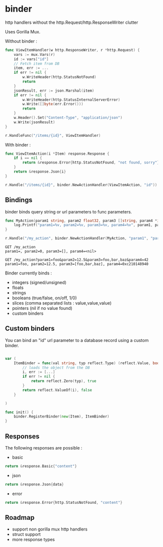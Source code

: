 binder
======

http handlers without the http.Request/http.ResponseWriter clutter

Uses Gorilla Mux.

Without binder :

```go
func ViewItemHandler(w http.ResponseWriter, r *http.Request) {
	vars := mux.Vars(r)
	id := vars["id"]
    // Fetch item from DB
	item, err := ...
	if err != nil {
		w.WriteHeader(http.StatusNotFound)
		return
	}
	jsonResult, err := json.Marshal(item)
	if err != nil {
		w.WriteHeader(http.StatusInternalServerError)
		w.Write([]byte(err.Error()))
		return
	}
	w.Header().Set("Content-Type", "application/json")
	w.Write(jsonResult)
}

r.HandleFunc("/items/{id}", ViewItemHandler)
```

With binder :

```go
func ViewItemAction(i *Item) response.Response {
	if i == nil {
		return &response.Error{http.StatusNotFound, "not found, sorry"}
	}
	return &response.Json{i}
}

r.Handle("/items/{id}", binder.NewActionHandler(ViewItemAction, "id"))
```

Bindings
--------

binder binds query string or url parameters to func parameters.

```go
func MyAction(param1 string, param2 float32, param3 []string, param4 *int) response.Response {
	log.Printf("param1=%v, param2=%v, param3=%v, param4=%v", param1, param2, param3, param4)
}

r.Handle("/my_action", binder.NewActionHandler(MyAction, "param1", "param2", "param3", "param4"))
```

```
GET /my_action
param1=, param2=0, param3=[], param4=<nil>

GET /my_action?param1=foo&param2=12.5&param3=foo,bar,baz&param4=42
param1=foo, param2=12.5, param3=[foo,bar,baz], param4=0xc210148940
```

Binder currently binds :
* integers (signed/unsigned)
* floats
* strings
* booleans (true/false, on/off, 1/0)
* slices (comma separated lists : value,value,value)
* pointers (nil if no value found)
* custom binders

Custom binders
--------------

You can bind an "id" url parameter to a database record using a custom binder.

```go

var (
	ItemBinder = func(val string, typ reflect.Type) (reflect.Value, bool) {
		// loads the object from the DB
		i, err := [...]
		if err != nil {
			return reflect.Zero(typ), true
		}
		return reflect.ValueOf(i), false
	}

)

func init() {
	binder.RegisterBinder(new(Item), ItemBinder)
}
```

Responses
---------

The following responses are possible :
* basic

```go
return &response.Basic{"content"}
```
* json

```go
return &response.Json{data}
```
* error

```go
return &response.Error{http.StatusNotFound, "content"}
```

Roadmap
-------

* support non gorilla mux http handlers
* struct support
* more response types